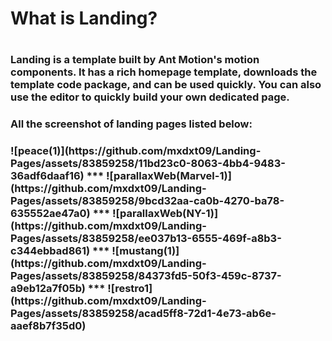<h1>What is Landing?<h1>
<h3>Landing is a template built by Ant Motion's motion components. It has a rich homepage template, downloads the template code package, and can be used quickly. You can also use the editor to quickly build your own dedicated page.<h3>

<h3>All the screenshot of landing pages listed below:<h3>
![peace(1)](https://github.com/mxdxt09/Landing-Pages/assets/83859258/11bd23c0-8063-4bb4-9483-36adf6daaf16)
***
![parallaxWeb(Marvel-1)](https://github.com/mxdxt09/Landing-Pages/assets/83859258/9bcd32aa-ca0b-4270-ba78-635552ae47a0)
***
![parallaxWeb(NY-1)](https://github.com/mxdxt09/Landing-Pages/assets/83859258/ee037b13-6555-469f-a8b3-c344ebbad861)
***
![mustang(1)](https://github.com/mxdxt09/Landing-Pages/assets/83859258/84373fd5-50f3-459c-8737-a9eb12a7f05b)
***
![restro1](https://github.com/mxdxt09/Landing-Pages/assets/83859258/acad5ff8-72d1-4e73-ab6e-aaef8b7f35d0)

